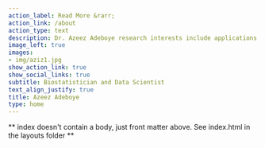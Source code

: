 ```yaml
---
action_label: Read More &rarr;
action_link: /about
action_type: text
description: Dr. Azeez Adeboye research interests include applications of statistics and machine learning to healthcare and medicine, communicating data through visualisation, and understanding how we teach statistical concepts. Research interests Applied statistics, Biostatistics, Mathematical models, Spatial analysis, Bayesian Methods, longitudinal data/repeated measures, Mixed models/random-effects models/multilevel models, Missing data/dropout/survival Analysis, Models for multivariate repeated measures etc
image_left: true
images:
- img/aziz1.jpg
show_action_link: true
show_social_links: true
subtitle: Biostatistician and Data Scientist
text_align_justify: true
title: Azeez Adeboye
type: home
---
```


** index doesn't contain a body, just front matter above.
See index.html in the layouts folder **
